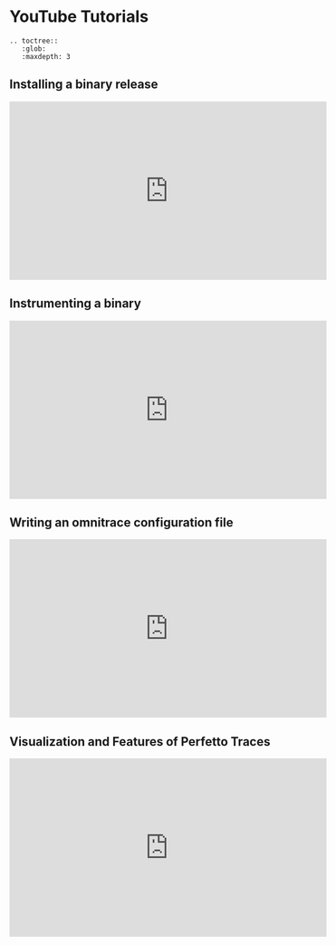 # YouTube Tutorials

```eval_rst
.. toctree::
   :glob:
   :maxdepth: 3
```

## Installing a binary release

<p align="center"><iframe width="560" height="315" src="https://www.youtube.com/embed/gKtNCKf1IXA?modestbranding=1" title="YouTube video player" frameborder="0" allow="accelerometer; clipboard-write; encrypted-media; gyroscope; picture-in-picture" allowfullscreen></iframe></p>

## Instrumenting a binary

<p align="center"><iframe width="560" height="315" src="https://www.youtube.com/embed/2B0gRr3FygQ?modestbranding=1" title="YouTube video player" frameborder="0" allow="accelerometer; clipboard-write; encrypted-media; gyroscope; picture-in-picture" allowfullscreen></iframe></p>

## Writing an omnitrace configuration file

<p align="center"><iframe width="560" height="315" src="https://www.youtube.com/embed/oG_fPYx9_gs?modestbranding=1" title="YouTube video player" frameborder="0" allow="accelerometer; clipboard-write; encrypted-media; gyroscope; picture-in-picture" allowfullscreen></iframe></p>

## Visualization and Features of Perfetto Traces

<p align="center"><iframe width="560" height="315" src="https://www.youtube.com/embed/7WN3N1hnCbI?modestbranding=1" title="YouTube video player" frameborder="0" allow="accelerometer; clipboard-write; encrypted-media; gyroscope; picture-in-picture" allowfullscreen></iframe></p>
